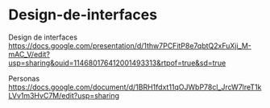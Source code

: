 # Design-de-interfaces
Design de interfaces
https://docs.google.com/presentation/d/1thw7PCFitP8e7qbtQ2xFuXji_M-mAC_V/edit?usp=sharing&ouid=114680176412001493313&rtpof=true&sd=true

Personas 
https://docs.google.com/document/d/1BRH1fdxt11qOJWbP78cl_JrcW7lreT1kLVv1m3HvC7M/edit?usp=sharing
